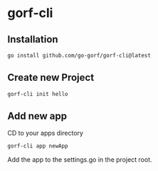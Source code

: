 # gorf-cli

## Installation
```bash
go install github.com/go-gorf/gorf-cli@latest
```
## Create new Project  

```bash
gorf-cli init hello
```

## Add new app  

CD to your apps directory 

```bash
gorf-cli app newApp
```

Add the app to the settings.go in the project root.  